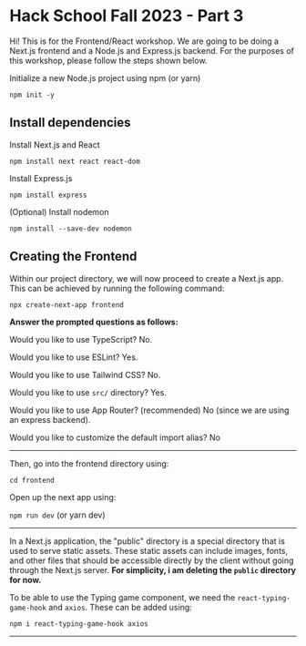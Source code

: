 # Hack School Fall 2023 - Part 3 
Hi! This is for the Frontend/React workshop. We are going to be doing a Next.js frontend and a 
Node.js and Express.js backend. For the purposes of this workshop, please follow the steps shown below.

Initialize  a new Node.js project using npm (or yarn)

 ``` npm init -y ```

## Install dependencies 
Install Next.js and React 

```npm install next react react-dom ```

Install Express.js 

```npm install express```
 
(Optional) Install nodemon 

```npm install --save-dev nodemon```

## Creating the Frontend 

Within our project directory, we will now proceed to create a Next.js app. This can be achieved by running the following command:

```npx create-next-app frontend ```

**Answer the prompted questions as follows:**

Would you like to use TypeScript? No. 

Would you like to use ESLint? Yes.

Would you like to use Tailwind CSS? No.

Would you like to use `src/` directory? Yes. 

Would you like to use App Router? (recommended) No (since we are using an express backend). 

Would you like to customize the default import alias?  No 

---

Then, go into the frontend directory using:

```cd frontend```

Open up the next app using:

```npm run dev``` (or yarn dev)

---
In a Next.js application, the "public" directory is a special directory that is used to serve static assets. These static assets can include images, fonts, and other files that should be accessible directly by the client without going through the Next.js server.
**For simplicity, i am deleting the `public` directory for now.** 

To be able to use the Typing game component, we need the `react-typing-game-hook` and `axios`. These can be added using:

```npm i react-typing-game-hook axios```

----